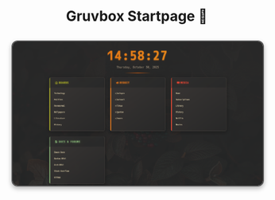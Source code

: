 <div align="center">


# Gruvbox Startpage 🍂

<div align="center">


<img src="final.png" align="center" alt=" Preview" width="650" style="display: block; margin: 32px auto; border: 2px solid #555; border-radius: 12px; box-shadow: 0 4px 10px rgba(0, 0, 0, 0.3);">

